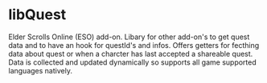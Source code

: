# libQuest
Elder Scrolls Online (ESO) add-on. Libary for other add-on's to get quest data and to have an hook for questId's and infos.
Offers getters for fecthing data about quest or when a charcter has last accepted a shareable quest.
Data is collected and updated dynamically so supports all game supported languages natively.
